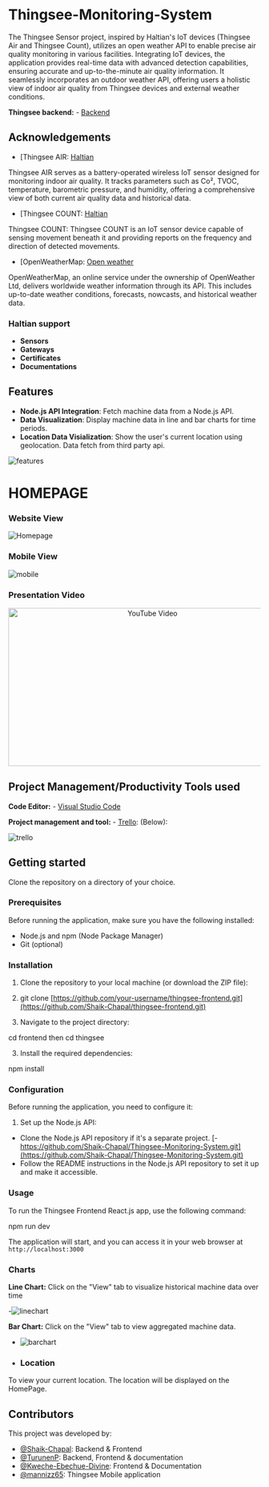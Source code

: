 # Thingsee-Monitoring-System
The Thingsee Sensor project, inspired by Haltian's IoT devices (Thingsee Air and Thingsee Count), utilizes an open weather API to enable precise air quality monitoring in various facilities. Integrating IoT devices, the application provides real-time data with advanced detection capabilities, ensuring accurate and up-to-the-minute air quality information. It seamlessly incorporates an outdoor weather API, offering users a holistic view of indoor air quality from Thingsee devices and external weather conditions.

**Thingsee backend:** - [Backend](https://github.com/Shaik-Chapal/Thingsee-Monitoring-System)


## Acknowledgements

- [Thingsee AIR: [Haltian](https://haltian.com/product/thingsee-air/)

Thingsee AIR serves as a battery-operated wireless IoT sensor designed for monitoring indoor air quality. It tracks parameters such as Co², TVOC, temperature, barometric pressure, and humidity, offering a comprehensive view of both current air quality data and historical data.

- [Thingsee COUNT: [Haltian](https://haltian.com/product/thingsee-count-people-counter/)

Thingsee COUNT: Thingsee COUNT is an IoT sensor device capable of sensing movement beneath it and providing reports on the frequency and direction of detected movements.
- [OpenWeatherMap: [Open weather](https://openweathermap.org/)

OpenWeatherMap, an online service under the ownership of OpenWeather Ltd, delivers worldwide weather information through its API. This includes up-to-date weather conditions, forecasts, nowcasts, and historical weather data.

### Haltian support
- **Sensors**
- **Gateways**
- **Certificates**
- **Documentations**
	

## Features
- **Node.js API Integration**: Fetch machine data from a Node.js API.
- **Data Visualization**: Display machine data in line and bar charts for  time periods.
- **Location Data Visialization**: Show the user's current location using geolocation. Data fetch from third party api.

![features](https://github.com/Shaik-Chapal/thingsee-frontend/assets/43337898/89b89bcb-56ac-4f7b-b5b2-cdfd9be4c531)


# HOMEPAGE

### Website View

![Homepage](https://github.com/Shaik-Chapal/Thingsee-Monitoring-System/assets/43337898/4654fcb8-2d61-4157-ada3-0e3c904a617e)


### Mobile View
![mobile](https://github.com/Shaik-Chapal/thingsee-frontend/assets/43337898/9f5e7767-947e-4e3c-b371-a121f658cf6a)


### Presentation Video
<p align="center">
  <a href="https://www.youtube.com/watch?v=fIe96VqrMJI">
    <img src="https://img.youtube.com/vi/fIe96VqrMJI/0.jpg" alt="YouTube Video" width="560" height="315">
  </a>
</p>

## Project Management/Productivity Tools used

**Code Editor:** - [Visual Studio Code](https://code.visualstudio.com/)


**Project management and tool:**  - [Trello](https://trello.com/templates/project-management): (Below):


![trello](https://github.com/Shaik-Chapal/thingsee-frontend/assets/43337898/0444975a-cbc9-44b7-aea7-8da9d29b2e92)


## Getting started
Clone the repository on a directory of your choice.


### Prerequisites

Before running the application, make sure you have the following installed:

- Node.js and npm (Node Package Manager)
- Git (optional)

### Installation

1. Clone the repository to your local machine (or download the ZIP file):
2. git clone [https://github.com/your-username/thingsee-frontend.git](https://github.com/Shaik-Chapal/thingsee-frontend.git)



2. Navigate to the project directory:

cd frontend
 then
 cd thingsee



3. Install the required dependencies:

npm install



### Configuration

Before running the application, you need to configure it:

1. Set up the Node.js API:

- Clone the Node.js API repository if it's a separate project.
[- https://github.com/Shaik-Chapal/Thingsee-Monitoring-System.git](https://github.com/Shaik-Chapal/Thingsee-Monitoring-System.git)
- Follow the README instructions in the Node.js API repository to set it up and make it accessible.

 

### Usage

To run the Thingsee Frontend React.js app, use the following command:

npm run dev



The application will start, and you can access it in your web browser at `http://localhost:3000`

### Charts

**Line Chart:** Click on the "View" tab to visualize historical machine data over time

-![linechart](https://github.com/Shaik-Chapal/thingsee-frontend/assets/43337898/3211da20-8bac-444d-b133-f61f33210e79)

 **Bar Chart:** Click on the "View" tab to view aggregated machine data.

- ![barchart](https://github.com/Shaik-Chapal/thingsee-frontend/assets/43337898/3ddcae3b-82cd-4f88-b10e-bb4948a2310a)



- ### Location

To view your current location. The location will be displayed on the HomePage.



## Contributors
This project was developed by:

- [@Shaik-Chapal](https://github.com/Shaik-Chapal): Backend & Frontend
- [@TurunenP](https://github.com/TurunenP): Backend, Frontend & documentation  
- [@Kweche-Ebechue-Divine](https://github.com/Kweche-Ebechue-Divine): Frontend & Documentation
- [@mannizz65](https://github.com/mannizz65): Thingsee Mobile application 

